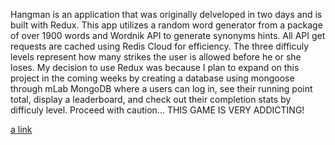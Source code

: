 Hangman is an application that was originally delveloped in two days and is built with Redux.  This app utilizes a random word generator from a package of over 1900 words and Wordnik API to generate synonyms hints. All API get requests are cached using Redis Cloud for efficiency.  The three difficuly levels represent how many strikes the user is allowed before he or she loses. My decision to use Redux was because I plan to expand on this project in the coming weeks by creating a database using mongoose through mLab MongoDB where a users can log in, see their running point total, display a leaderboard, and check out their completion stats by difficuly level. Proceed with caution... THIS GAME IS VERY ADDICTING!

[a link](https://zs-hangman.herokuapp.com/)